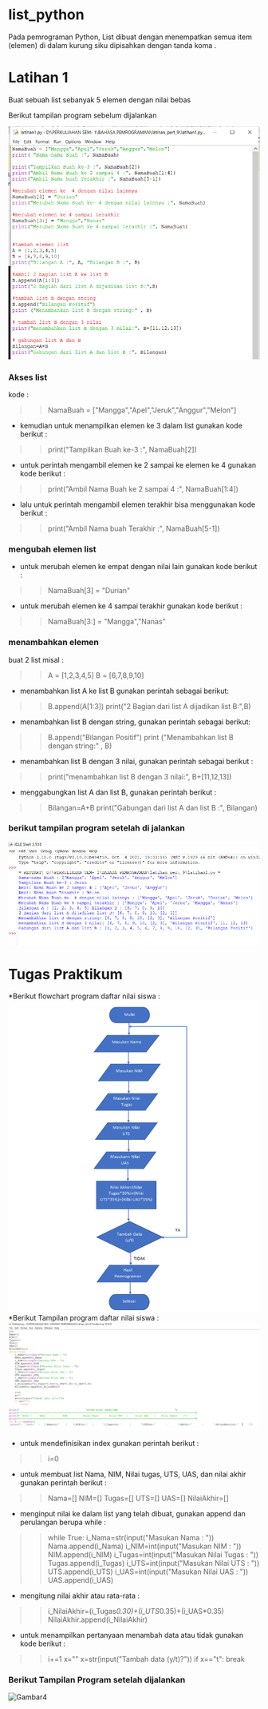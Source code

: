 # list_python
Pada pemrograman Python, List dibuat dengan menempatkan semua item (elemen) di dalam kurung siku 
dipisahkan dengan tanda koma .
# Latihan 1
Buat sebuah list sebanyak 5 elemen dengan nilai bebas

Berikut tampilan program sebelum dijalankan<p>
![Gambar1](Gambar1.png)
### Akses list
kode :
>>NamaBuah = ["Mangga","Apel","Jeruk","Anggur","Melon"]
* kemudian untuk menampilkan elemen ke 3 dalam list gunakan kode berikut :
>>print("Tampilkan Buah ke-3 :", NamaBuah[2])
* untuk perintah mengambil elemen ke 2 sampai ke elemen ke 4 gunakan kode berikut :
>>print("Ambil Nama Buah ke 2 sampai 4 :", NamaBuah[1:4])
* lalu untuk perintah mengambil elemen terakhir bisa menggunakan kode berikut :
>>print("Ambil Nama buah Terakhir :", NamaBuah[5-1])

### mengubah elemen list
* untuk merubah elemen ke empat dengan nilai lain gunakan kode berikut :
>>NamaBuah[3] = "Durian"
* untuk merubah elemen ke 4 sampai terakhir gunakan kode berikut :
>>NamaBuah[3:] = "Mangga","Nanas"

### menambahkan elemen
buat 2 list
misal :
>>A = [1,2,3,4,5]
B = [6,7,8,9,10]
* menambahkan list A ke list B gunakan perintah sebagai berikut:
>>B.append(A[1:3])
print("2 Bagian dari list A dijadikan list B:",B)
* menambahkan list B dengan string, gunakan perintah sebagai berikut:
>>B.append("Bilangan Positif")
print ("Menambahkan list B dengan string:" , B)
* menambahkan list B dengan 3 nilai, gunakan perintah sebagai berikut :
>>print("menambahkan list B dengan 3 nilai:", B+[11,12,13])
* menggabungkan list A dan list B, gunakan perintah berikut :
>>Bilangan=A+B
print("Gabungan dari list A dan list B :", Bilangan)

### berikut tampilan program setelah di jalankan
![Gambar2](Gambar2.png)

# Tugas Praktikum
*Berikut flowchart program daftar nilai siswa :
![Gambar3](Flowchart.png)
*Berikut Tampilan program daftar nilai siswa :
![Gambar4](Gambar3.png)
* untuk mendefinisikan index gunakan perintah berikut :
>>i=0
* untuk membuat list Nama, NIM, Nilai tugas, UTS, UAS, dan nilai akhir gunakan perintah berikut :
>>Nama=[]
NIM=[]
Tugas=[]
UTS=[]
UAS=[]
NilaiAkhir=[]
* menginput nilai ke dalam list yang telah dibuat, gunakan append dan perulangan berupa while :
>>while True:
    i_Nama=str(input("Masukan Nama : "))
    Nama.append(i_Nama)
    i_NIM=int(input("Masukan NIM : "))
    NIM.append(i_NIM)
    i_Tugas=int(input("Masukan Nilai Tugas : "))
    Tugas.append(i_Tugas)
    i_UTS=int(input("Masukan Nilai UTS : "))
    UTS.append(i_UTS)
    i_UAS=int(input("Masukan Nilai UAS : "))
    UAS.append(i_UAS)
* mengitung nilai akhir atau rata-rata :
>> i_NilaiAkhir=(i_Tugas*0.30)+(i_UTS*0.35)+(i_UAS*0.35)
    NilaiAkhir.append(i_NilaiAkhir)
* untuk menampilkan pertanyaan menambah data atau tidak gunakan kode berikut :
>>i+=1
    x=""
    x=str(input("Tambah data (y/t)?"))
    if x=="t":
        break

### Berikut Tampilan Program setelah dijalankan
![Gambar4](Gambar.png)
